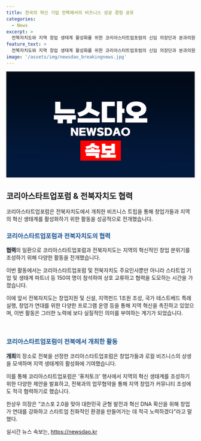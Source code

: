 ```yaml
---
title: 한국의 혁신 기업 전북에서의 비즈니스 성공 경험 공유
categories:
  - News
excerpt: >
  전북자치도와 지역 창업 생태계 활성화를 위한 코리아스타트업포럼의 신임 의장단과 분과의원장 위촉식이 진행되었다. 전북특별자치도에서 개최된 이 비즈니스 트립은 창업가들과 지역 관계자, 생태계 파트너 등 150여명이 참석한 가운데 지역 혁신과 협력을 모색하는 성공적인 자리였다. 이번 행사는 전북도의 지역 혁신을 더욱 뒷받침하며, 코리아스타트업포럼과 함께 지역 창업 활성화를 위한 업무협약도 체결함으로써 마무리되었다. 코리아스타트업포럼의 한상우 의장은 새로운 도약과 스타트업 친화적인 환경 조성에 적극 노력하겠다고 전했다.
feature_text: >
  전북자치도와 지역 창업 생태계 활성화를 위한 코리아스타트업포럼의 신임 의장단과 분과의원장 위촉식이 진행되었다. 전북특별자치도에서 개최된 이 비즈니스 트립은 창업가들과 지역 관계자, 생태계 파트너 등 150여명이 참석한 가운데 지역 혁신과 협력을 모색하는 성공적인 자리였다. 이번 행사는 전북도의 지역 혁신을 더욱 뒷받침하며, 코리아스타트업포럼과 함께 지역 창업 활성화를 위한 업무협약도 체결함으로써 마무리되었다. 코리아스타트업포럼의 한상우 의장은 새로운 도약과 스타트업 친화적인 환경 조성에 적극 노력하겠다고 전했다.
image: '/assets/img/newsdao_breakingnews.jpg'
---
```


<p><img src="/assets/img/newsdao_breakingnews.jpg" alt="firstkoreanews 속보" /></p>

<h2 data-ke-size="size26">코리아스타트업포럼 & 전북자치도 협력</h2>

<p data-ke-size="size16">코리아스타트업포럼은 전북자치도에서 개최한 비즈니스 트립을 통해 창업가들과 지역의 혁신 생태계를 활성화하기 위한 활동을 성공적으로 전개했습니다.</p>

<h3><b><span style="color: #1a5490;">코리아스타트업포럼과 전북자치도의 협력</span></b></h3>

<p><b><span style="background-color: #21538527;">협력</span></b>의 일환으로 코리아스타트업포럼과 전북자치도는 지역의 혁신적인 창업 분위기를 조성하기 위해 다양한 활동을 전개했습니다.</p>

<p>이번 활동에서는 코리아스타트업포럼 및 전북자치도 주요인사뿐만 아니라 스타트업 기업 및 생태계 파트너 등 150여 명이 참석하여 상호 교류하고 협력을 도모하는 시간을 가졌습니다.</p>

<p>이에 앞서 전북자치도는 창업지원 및 신설, 지역펀드 1조원 조성, 국가 테스트베드 특례 실행, 창업가 연대를 위한 다양한 프로그램 운영 등을 통해 지역 혁신을 촉진하고 있었으며, 이번 활동은 그러한 노력에 보다 실질적인 의미를 부여하는 계기가 되었습니다.</p>

<p data-ke-size="size16">&nbsp;</p>

<h3><b><span style="color: #1a5490;">코리아스타트업포럼이 전북에서 개최한 활동</span></b></h3>

<p><b><span style="background-color: #21538527;">개최</span></b>의 장소로 전북을 선정한 코리아스타트업포럼은 창업가들과 로컬 비즈니스의 상생을 모색하며 지역 생태계의 활성화에 기여했습니다.</p>

<p>이를 통해 코리아스타트업포럼은 '퓨처토크' 행사에서 지역의 혁신 생태계를 조성하기 위한 다양한 제안을 발표하고, 전북과의 업무협약을 통해 지역 창업가 커뮤니티 조성에도 적극 협력하기로 했습니다.</p>

<p>한상우 의장은 “코스포 2.0을 맞아 대한민국 균형 발전과 혁신 DNA 확산을 위해 창업가 연대를 강화하고 스타트업 친화적인 환경을 만들어가는 데 적극 노력하겠다"라고 말했다.</p>
실시간 뉴스 속보는, <a href="https://newsdao.kr" rel="dofollow">https://newsdao.kr</a>


